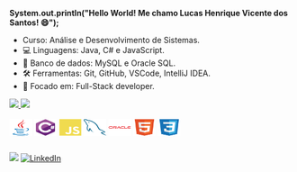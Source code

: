 

**System.out.println("Hello World! Me chamo Lucas Henrique Vicente dos Santos! 😄");**

- Curso: Análise e Desenvolvimento de Sistemas.
- 💻 Linguagens: Java, C# e JavaScript.
- 👾 Banco de dados: MySQL e Oracle SQL.
- 🛠️ Ferramentas: Git, GitHub, VSCode, IntelliJ IDEA.
- 🧠 Focado em: Full-Stack developer.

<div>
  <a href="https://github.com/LucasVicentee">
    <img height="180em" src="https://github-readme-stats.vercel.app/api?username=LucasVicentee&show_icons=true&theme=dark&include_all_commits=true"/>
    <img height="180em" src="https://github-readme-stats.vercel.app/api/top-langs/?username=LucasVicentee&layout=compact&langs_count=16&theme=dark"/>
  </a>
</div>

<div style="display: inline_block"><br>
  <img align="center" alt="Lucas-Java" height="30" width="40" src="https://raw.githubusercontent.com/devicons/devicon/master/icons/java/java-original.svg">
  <img align="center" alt="Lucas-Csharp" height="30" width="40" src="https://raw.githubusercontent.com/devicons/devicon/master/icons/csharp/csharp-original.svg">
  <img align="center" alt="Lucas-Js" height="30" width="40" src="https://raw.githubusercontent.com/devicons/devicon/master/icons/javascript/javascript-plain.svg">
  <img align="center" alt="Lucas-MySQL" height="30" width="40" src="https://raw.githubusercontent.com/devicons/devicon/master/icons/mysql/mysql-original.svg">
  <img align="center" alt="Lucas-Oracle" height="30" width="40" src="https://raw.githubusercontent.com/devicons/devicon/master/icons/oracle/oracle-original.svg">
  <img align="center" alt="Lucas-HTML" height="30" width="40" src="https://raw.githubusercontent.com/devicons/devicon/master/icons/html5/html5-original.svg">
  <img align="center" alt="Lucas-CSS" height="30" width="40" src="https://raw.githubusercontent.com/devicons/devicon/master/icons/css3/css3-original.svg">
</div>

##

<div style="margin-top: 10px;">
  <a href="mailto:lh201612@gmail.com"><img src="https://img.shields.io/badge/-Gmail-%23333333?style=for-the-badge&logo=gmail&logoColor=red" target=" blank"></a>
  <a href="https://www.linkedin.com/in/lucas-henrique-vicente-dos-santos-0766612b2/" target="_blank" rel="noopener noreferrer">
  <img src="https://img.shields.io/badge/-LinkedIn-%230077B5?style=for-the-badge&logo=linkedin&logoColor=white" alt="LinkedIn" />
</a>
</div>
